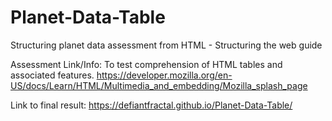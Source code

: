 # Planet-Data-Table
Structuring planet data assessment from HTML - Structuring the web guide

Assessment Link/Info:
To test comprehension of HTML tables and associated features.
https://developer.mozilla.org/en-US/docs/Learn/HTML/Multimedia_and_embedding/Mozilla_splash_page

Link to final result:
https://defiantfractal.github.io/Planet-Data-Table/
